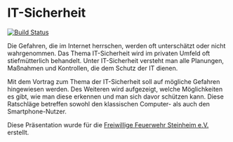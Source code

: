 # IT-Sicherheit

[![Build Status](https://api.travis-ci.org/mflingelli/IT-Sicherheit.svg)](https://travis-ci.org/mflingelli/IT-Sicherheit)

Die Gefahren, die im Internet herrschen, werden oft unterschätzt oder nicht wahrgenommen. Das Thema IT-Sicherheit wird im privaten Umfeld oft stiefmütterlich behandelt. Unter IT-Sicherheit versteht man alle Planungen, Maßnahmen und Kontrollen, die dem Schutz der IT dienen. 

Mit dem Vortrag zum Thema der IT-Sicherheit soll auf mögliche Gefahren hingewiesen werden. Des Weiteren wird aufgezeigt, welche Möglichkeiten es gibt, wie man diese erkennen und man sich davor schützen kann. Diese Ratschläge betreffen sowohl den klassischen Computer- als auch den Smartphone-Nutzer.

Diese Präsentation wurde für die [Freiwillige Feuerwehr Steinheim e.V.](http://steinheim.ffw-mm.de/) erstellt.
